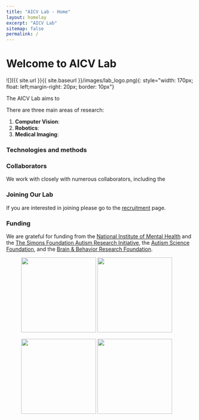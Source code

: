 ```yaml
---
title: "AICV Lab - Home"
layout: homelay
excerpt: "AICV Lab"
sitemap: false
permalink: /
---
```


# Welcome to AICV Lab


![]({{ site.url }}{{ site.baseurl }}/images/lab_logo.png){: style="width: 170px; float: left;margin-right: 20px; border: 10px"}


The AICV Lab aims to 
<!-- identify the etiology of developmental disorders through the discovery of genetic risk factors. Over the past few years there has been rapid progress in identifying the genes that play a role in autism spectrum disorder (ASD). We aim to continue this progress, leverage these findings to build a more complete understanding of ASD, and to extend this approach to other human disorders, including congenital malformations. -->


There are three main areas of research:

1. **Computer Vision**: 
2. **Robotics**: 
3. **Medical Imaging**: 


### Technologies and methods


### Collaborators
We work with closely with numerous collaborators, including the 

### Joining Our Lab
If you are interested in joining please go to the [recruitment](recruitment) page.

### Funding
We are grateful for funding from the [National Institute of Mental Health](https://www.nimh.nih.gov/) and the [The Simons Foundation Autism Research Initiative](https://www.sfari.org/), the [Autism Science Foundation](https://autismsciencefoundation.org/), and the [Brain & Behavior Research Foundation](https://www.bbrfoundation.org/).

<figure class="third">
<img src="{{ site.url }}{{ site.baseurl }}/images/logopic/Logo_NIMH.png" style="width: 200px">	<img src="{{ site.url }}{{ site.baseurl }}/images/logopic/Logo_SFARI.png" style="width: 200px">

<img src="{{ site.url }}{{ site.baseurl }}/images/logopic/Logo_ASF.jpeg" style="width: 200px"> <img src="{{ site.url }}{{ site.baseurl }}/images/logopic/Logo_BBRF.png" style="width: 200px">
</figure>






